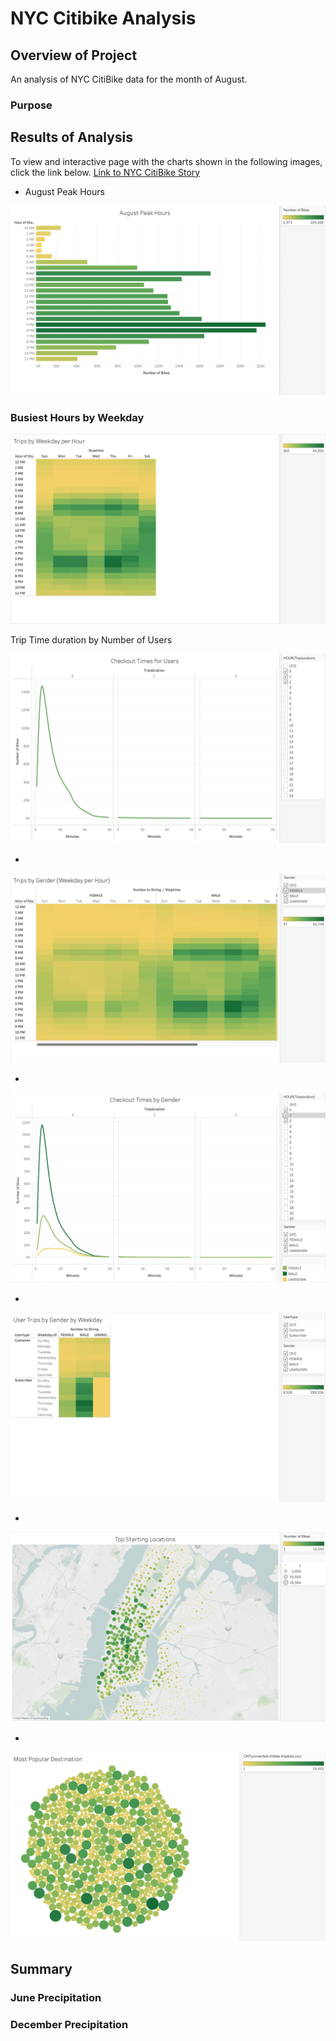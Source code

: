 # NYC Citibike Analysis

## Overview of Project

An analysis of NYC CitiBike data for the month of August.

### Purpose



## Results of Analysis

To view and interactive page with the charts shown in the following images, click the link below.
[Link to NYC CitiBike Story](https://public.tableau.com/app/profile/pritpal.sidhu/viz/NYC-Citibike-Challenge_16557627335780/CitibikeUseageinNYC)

* August Peak Hours

!["August Peak Hours"](https://github.com/psidhu42/bikesharing/blob/main/resources/01-August-Peak-Hours.png)

### Busiest Hours by Weekday

!["Busiest Hours by Weekday"](https://github.com/psidhu42/bikesharing/blob/main/resources/02-Trips-by-Weekday-per-Hour.png)

Trip Time duration by Number of Users

!["Time Duration of Ride by Users"](https://github.com/psidhu42/bikesharing/blob/main/resources/03-Checkout-Times-for-Users.png)

* 

!["Busiest Time of Day by Gender"](https://github.com/psidhu42/bikesharing/blob/main/resources/04-Trips-by-Gender-(Weekday-per-Hour).png)

* 

!["Time Duration of Ride by Gender"](https://github.com/psidhu42/bikesharing/blob/main/resources/05-Checkout-Times-by-Gender.png)

* 

!["Busiest Days by User Type and Gender"](https://github.com/psidhu42/bikesharing/blob/main/resources/06-User-Trips-by-Gender-by-Weekday.png)

* 

!["Top Starting Locations Map"](https://github.com/psidhu42/bikesharing/blob/main/resources/07-Top-Starting-Locations.png)

* 

!["Most Popular Destinations"](https://github.com/psidhu42/bikesharing/blob/main/resources/08-Most-Popular-Destination.png)



## Summary



### June Precipitation



### December Precipitation
